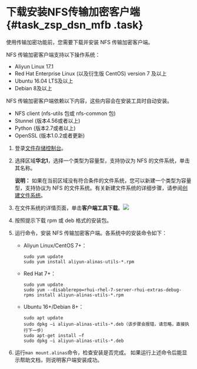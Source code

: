 # 下载安装NFS传输加密客户端 {#task_zsp_dsn_mfb .task}

使用传输加密功能前，您需要下载并安装 NFS 传输加密客户端。

NFS 传输加密客户端支持以下操作系统：

-   Aliyun Linux 17.1
-   Red Hat Enterprise Linux \(以及衍生版 CentOS\) version 7 及以上
-   Ubuntu 16.04 LTS及以上
-   Debian 8及以上

NFS 传输加密客户端依赖以下内容，这些内容会在安装工具时自动安装。

-   NFS client \(nfs-utils 包或 nfs-common 包\)
-   Stunnel \(版本4.56或者以上\)
-   Python \(版本2.7或者以上\)
-   OpenSSL \(版本1.0.2或者更新\)

1.  登录[文件存储控制台](https://nas.console.aliyun.com/)。 
2.  选择区域**华北1**，选择一个类型为容量型，支持协议为 NFS 的文件系统，单击其名称。 

    **说明：** 如果在当前区域没有符合条件的文件系统，您可以新建一个类型为容量型，支持协议为 NFS 的文件系统。有关新建文件系统的详细步骤，请参阅[创建文件系统](../../../../../cn.zh-CN/快速配置指南/创建文件系统.md#)。

3.  在文件系统的详情页面，单击**客户端工具下载**。![](http://static-aliyun-doc.oss-cn-hangzhou.aliyuncs.com/assets/img/23838/155488523313834_zh-CN.png) 
4.  按照提示下载 rpm 或 deb 格式的安装包。 
5.  运行命令，安装 NFS 传输加密客户端。各系统中的安装命令如下： 
    -   Aliyun Linux/CentOS 7+：

        ```
        sudo yum update
        sudo yum install aliyun-alinas-utils-*.rpm
        ```

    -   Red Hat 7+：

        ```
        sudo yum update
        sudo yum --disablerepo=rhui-rhel-7-server-rhui-extras-debug-rpms install aliyun-alinas-utils-*.rpm
        ```

    -   Ubuntu 16+/Debian 8+：

        ```
        sudo apt update
        sudo dpkg –i aliyun-alinas-utils-*.deb（该步骤会报错，请忽略，直接执行下一步）
        sudo apt-get install –f
        sudo dpkg –i aliyun-alinas-utils-*.deb
        
        ```

6.  运行`man mount.alinas`命令，检查安装是否完成。 如果运行上述命令后能显示帮助文档，则说明客户端安装成功。

